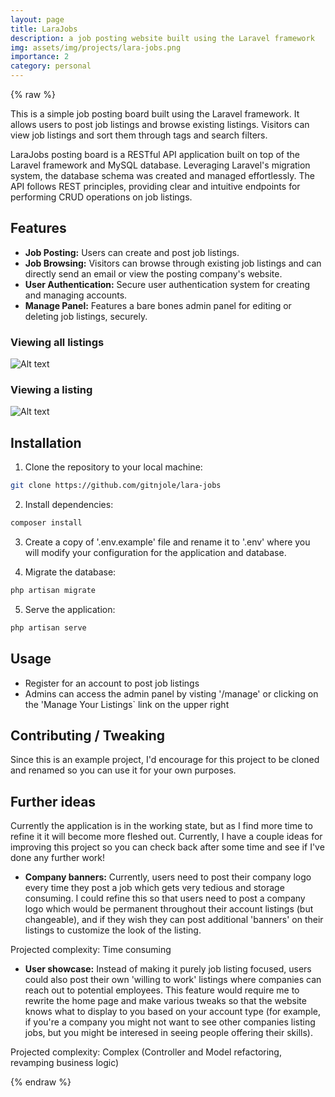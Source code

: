 ```yaml
---
layout: page
title: LaraJobs
description: a job posting website built using the Laravel framework
img: assets/img/projects/lara-jobs.png
importance: 2
category: personal
---
```

{% raw %}

This is a simple job posting board built using the Laravel framework. It allows users to post job listings and browse existing listings. Visitors can view job listings and sort them through tags and search filters.

LaraJobs posting board is a RESTful API application built on top of the Laravel framework and MySQL database. Leveraging Laravel's migration system, the database schema was created and managed effortlessly. The API follows REST principles, providing clear and intuitive endpoints for performing CRUD operations on job listings.

## Features
- **Job Posting:** Users can create and post job listings.
- **Job Browsing:** Visitors can browse through existing job listings and can directly send an email or view the posting company's website.
- **User Authentication:** Secure user authentication system for creating and managing accounts.
- **Manage Panel:** Features a bare bones admin panel for editing or deleting job listings, securely.

### Viewing all listings
![Alt text](public/images/layout.png)

### Viewing a listing
![Alt text](public/images/show.png)

## Installation

1. Clone the repository to your local machine:
```bash
git clone https://github.com/gitnjole/lara-jobs
```

2. Install dependencies:
```bash
composer install
```

3. Create a copy of '.env.example' file and rename it to '.env' where you will modify your configuration for the application and database.

4.  Migrate the database:
```bash
php artisan migrate
```

5. Serve the application:
```bash
php artisan serve
```

## Usage

- Register for an account to post job listings
- Admins can access the admin panel by visting '/manage' or clicking on the 'Manage Your Listings` link on the upper right

## Contributing / Tweaking

Since this is an example project, I'd encourage for this project to be cloned and renamed so you can use it for your own purposes.

## Further ideas

Currently the application is in the working state, but as I find more time to refine it it will become more fleshed out. Currently,
I have a couple ideas for improving this project so you can check back after some time and see if I've done any further work!

- **Company banners:** Currently, users need to post their company logo every time they post a job which gets very tedious and storage consuming. I could refine this so that users need to post a company logo which would be permanent throughout their account listings (but changeable), and if they wish they can post additional 'banners' on their listings to customize the look of the listing.

Projected complexity: Time consuming

- **User showcase:** Instead of making it purely job listing focused, users could also post their own 'willing to work' listings where companies can reach out to
potential employees. This feature would require me to rewrite the home page and make various tweaks so that the website knows what to display to you based on your account type (for example, if you're a company you might not want to see other companies listing jobs, but you might be interesed in seeing people offering their skills).

Projected complexity: Complex (Controller and Model refactoring, revamping business logic)

{% endraw %}